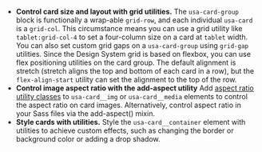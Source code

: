 - **Control card size and layout with grid utilities.** The `usa-card-group` block is functionally a wrap-able `grid-row`, and each individual `usa-card` is a `grid-col`. This circumstance means you can use a grid utility like `tablet:grid-col-4` to set a four-column size on a card at `tablet` width. You can also set custom grid gaps on a `usa-card-group` using `grid-gap` utilities. Since the Design System grid is based on flexbox, you can use flex positioning utilities on the card group. The default alignment is stretch (stretch aligns the top and bottom of each card in a row), but the `flex-align-start` utility can set the alignment to the top of the row.
- **Control image aspect ratio with the add-aspect utility** Add [aspect ratio utility classes](https://designsystem.digital.gov/utilities/height-and-width/#aspect) to `usa-card__img` or `usa-card__media` elements to control the aspect ratio on card images. Alternatively, control aspect ratio in your Sass files via the add-aspect() mixin.
- **Style cards with utilities.** Style the `usa-card__container` element with utilities to achieve custom effects, such as changing the border or background color or adding a drop shadow.
